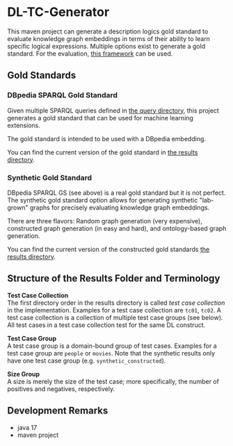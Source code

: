 # DL-TC-Generator

This maven project can generate a description logics gold standard to evaluate
knowledge graph embeddings in terms of their ability to learn specific
logical expressions.
Multiple options exist to generate a gold standard.
For the evaluation, [this framework](https://github.com/janothan/dl-evaluation-framework) can be used.

## Gold Standards

### DBpedia SPARQL Gold Standard
Given multiple SPARQL queries defined in [the query directory](/src/main/resources/queries), this project
generates a gold standard that can be used for machine learning extensions.

The gold standard is intended to be used with a DBpedia embedding.

You can find the current version of the gold standard 
in [the results directory](/results/dbpedia). 

### Synthetic Gold Standard
DBpedia SPARQL GS (see above) is a real gold standard but it is not perfect. The synthetic gold
standard option allows for generating synthetic "lab-grown" graphs for precisely
evaluating knowledge graph embeddings.

There are three flavors: Random graph generation (very expensive), constructed
graph generation (in easy and hard), and ontology-based graph generation.

You can find the current version of the constructed gold standards 
[the results directory](/results/).


## Structure of the Results Folder and Terminology

**Test Case Collection**<br/>
The first directory order in the results directory is called *test case collection*
in the implementation. Examples for a test case collection are `tc01`, `tc02`.
A test case collection is a collection of multiple test case groups (see below).
All test cases in a test case collection test for the same DL construct.

**Test Case Group**<br/>
A test case group is a domain-bound group of test cases. Examples for a test case
group are `people` or `movies`. Note that the synthetic results only have
one test case group (e.g. `synthetic_constructed`).

**Size Group**<br/>
A size is merely the size of the test case; more specifically, the number of positives
and negatives, respectively.


## Development Remarks
- java 17
- maven project
